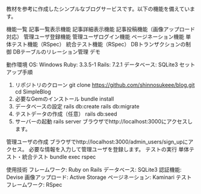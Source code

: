 教材を参考に作成したシンプルなブログサービスです。以下の機能を備えています。

機能一覧
記事一覧表示機能
記事詳細表示機能
記事投稿機能（画像アップロード対応）
管理ユーザ登録機能
管理ユーザログイン機能
ページネーション機能
単体テスト機能（RSpec）
統合テスト機能（RSpec）
DBトランザクションの制御
DBテーブルのリレーション管理
デモ

動作環境
OS: Windows
Ruby: 3.3.5-1
Rails: 7.2.1
データベース: SQLite3
セットアップ手順
1. リポジトリのクローン
git clone https://github.com/shinnosukeee/blog.git
cd SimpleBlog
2. 必要なGemのインストール
bundle install
3. データベースの設定
rails db:create
rails db:migrate
4. テストデータの作成（任意）
rails db:seed
5. サーバーの起動
rails server
ブラウザでhttp://localhost:3000にアクセスします。

管理ユーザの作成
ブラウザでhttp://localhost:3000/admin_users/sign_upにアクセス。
必要な情報を入力して管理ユーザを登録します。
テストの実行
単体テスト・統合テスト
bundle exec rspec


使用技術
フレームワーク: Ruby on Rails
データベース: SQLite3
認証機能: Devise
画像アップロード: Active Storage
ページネーション: Kaminari
テストフレームワーク: RSpec
